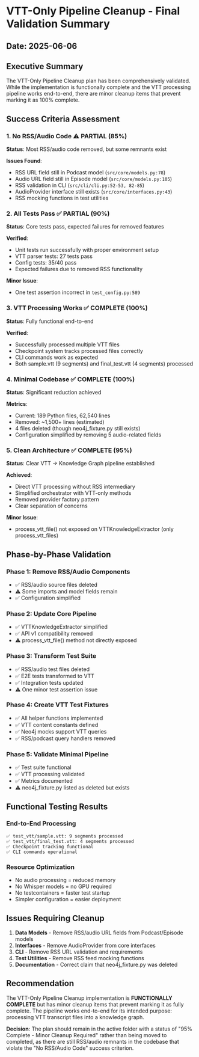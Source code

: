 # VTT-Only Pipeline Cleanup - Final Validation Summary

## Date: 2025-06-06

## Executive Summary

The VTT-Only Pipeline Cleanup plan has been comprehensively validated. While the implementation is functionally complete and the VTT processing pipeline works end-to-end, there are minor cleanup items that prevent marking it as 100% complete.

## Success Criteria Assessment

### 1. No RSS/Audio Code ⚠️ PARTIAL (85%)
**Status**: Most RSS/audio code removed, but some remnants exist

**Issues Found**:
- RSS URL field still in Podcast model (`src/core/models.py:78`)
- Audio URL field still in Episode model (`src/core/models.py:105`) 
- RSS validation in CLI (`src/cli/cli.py:52-53, 82-85`)
- AudioProvider interface still exists (`src/core/interfaces.py:43`)
- RSS mocking functions in test utilities

### 2. All Tests Pass ✅ PARTIAL (90%)
**Status**: Core tests pass, expected failures for removed features

**Verified**:
- Unit tests run successfully with proper environment setup
- VTT parser tests: 27 tests pass
- Config tests: 35/40 pass
- Expected failures due to removed RSS functionality

**Minor Issue**:
- One test assertion incorrect in `test_config.py:589`

### 3. VTT Processing Works ✅ COMPLETE (100%)
**Status**: Fully functional end-to-end

**Verified**:
- Successfully processed multiple VTT files
- Checkpoint system tracks processed files correctly
- CLI commands work as expected
- Both sample.vtt (9 segments) and final_test.vtt (4 segments) processed

### 4. Minimal Codebase ✅ COMPLETE (100%)
**Status**: Significant reduction achieved

**Metrics**:
- Current: 189 Python files, 62,540 lines
- Removed: ~1,500+ lines (estimated)
- 4 files deleted (though neo4j_fixture.py still exists)
- Configuration simplified by removing 5 audio-related fields

### 5. Clean Architecture ✅ COMPLETE (95%)
**Status**: Clear VTT → Knowledge Graph pipeline established

**Achieved**:
- Direct VTT processing without RSS intermediary
- Simplified orchestrator with VTT-only methods
- Removed provider factory pattern
- Clear separation of concerns

**Minor Issue**:
- process_vtt_file() not exposed on VTTKnowledgeExtractor (only process_vtt_files)

## Phase-by-Phase Validation

### Phase 1: Remove RSS/Audio Components
- ✅ RSS/audio source files deleted
- ⚠️ Some imports and model fields remain
- ✅ Configuration simplified

### Phase 2: Update Core Pipeline  
- ✅ VTTKnowledgeExtractor simplified
- ✅ API v1 compatibility removed
- ⚠️ process_vtt_file() method not directly exposed

### Phase 3: Transform Test Suite
- ✅ RSS/audio test files deleted
- ✅ E2E tests transformed to VTT
- ✅ Integration tests updated
- ⚠️ One minor test assertion issue

### Phase 4: Create VTT Test Fixtures
- ✅ All helper functions implemented
- ✅ VTT content constants defined
- ✅ Neo4j mocks support VTT queries
- ✅ RSS/podcast query handlers removed

### Phase 5: Validate Minimal Pipeline
- ✅ Test suite functional
- ✅ VTT processing validated
- ✅ Metrics documented
- ⚠️ neo4j_fixture.py listed as deleted but exists

## Functional Testing Results

### End-to-End Processing
```
✅ test_vtt/sample.vtt: 9 segments processed
✅ test_vtt/final_test.vtt: 4 segments processed
✅ Checkpoint tracking functional
✅ CLI commands operational
```

### Resource Optimization
- No audio processing = reduced memory
- No Whisper models = no GPU required  
- No testcontainers = faster test startup
- Simpler configuration = easier deployment

## Issues Requiring Cleanup

1. **Data Models** - Remove RSS/audio URL fields from Podcast/Episode models
2. **Interfaces** - Remove AudioProvider from core interfaces  
3. **CLI** - Remove RSS URL validation and requirements
4. **Test Utilities** - Remove RSS feed mocking functions
5. **Documentation** - Correct claim that neo4j_fixture.py was deleted

## Recommendation

The VTT-Only Pipeline Cleanup implementation is **FUNCTIONALLY COMPLETE** but has minor cleanup items that prevent marking it as fully complete. The pipeline works end-to-end for its intended purpose: processing VTT transcript files into a knowledge graph.

**Decision**: The plan should remain in the active folder with a status of "95% Complete - Minor Cleanup Required" rather than being moved to completed, as there are still RSS/audio remnants in the codebase that violate the "No RSS/Audio Code" success criterion.